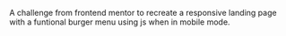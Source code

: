 A challenge from frontend mentor to recreate a responsive landing page with a funtional burger menu using js when in mobile mode.